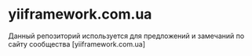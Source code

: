 yiiframework.com.ua
===================
Данный репозиторий используется для предложений и замечаний по сайту сообщества [yiiframework.com.ua]
